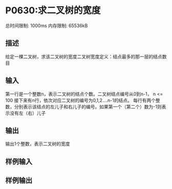 # P0630:求二叉树的宽度

总时间限制: 1000ms 内存限制: 65536kB

## 描述

给定一棵二叉树，求该二叉树的宽度二叉树宽度定义：结点最多的那一层的结点数目

## 输入

第一行是一个整数n，表示二叉树的结点个数。二叉树结点编号从0到n-1， n <= 100 接下来有n行，依次对应二叉树的编号为0,1,2....n-1的结点。 每行有两个整数，分别表示该结点的左儿子和右儿子的编号。如果第一个（第二个）数为-1则表示没有左（右）儿子

## 输出

输出1个整数，表示二叉树的宽度

## 样例输入



## 样例输出

